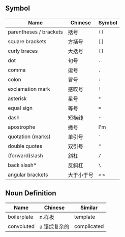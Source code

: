 ## Symbol

| Name  | Chinese | Symbol |
| ------------- | ------------- | ------------- |
| parentheses / brackets | 括号  | `()` |
| square brackets  | 方括号  | `[]` |
| curly braces  | 大括号  | `{}` |
| dot  | 句号  | `.` |
| comma  | 逗号  | `,` |
| colon  | 冒号  | `:` |
| exclamation mark | 感叹号 | `!` |
| asterisk  | 星号  | `*` |
| equal sign  | 等号  | `=` |
| dash | 短横线 | `-` | 
| apostrophe  | 撇号  | I'm |
| quotation (marks)  | 单引号  | `'` |
| double quotes | 双引号  | `"` |
| (forward)slash  | 斜杠  | `/` |
| back slash*  | 反斜杠  | `\` |
| angular brackets | 大于小于号 | `<` `>` |

## Noun Definition
| Name  | Chinese | Similar |
| ------------- | ------------- | ------------- |
| boilerplate | n.样板 | template |
| convoluted | a.错综复杂的 | complicated |
